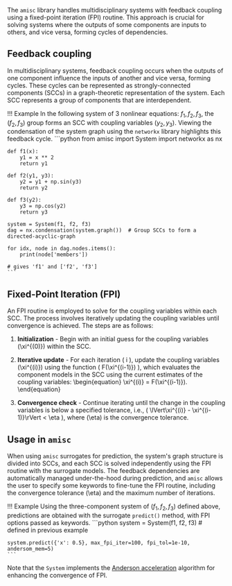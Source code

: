 The `amisc` library handles multidisciplinary systems with feedback coupling using a fixed-point iteration (FPI) routine. This approach is crucial for solving systems where the outputs of some components are inputs to others, and vice versa, forming cycles of dependencies.

## Feedback coupling

In multidisciplinary systems, feedback coupling occurs when the outputs of one component influence the inputs of another and vice versa, forming cycles. These cycles can be represented as strongly-connected components (SCCs) in a graph-theoretic representation of the system. Each SCC represents a group of components that are interdependent.

!!! Example
    In the following system of 3 nonlinear equations: $f_1, f_2, f_3$, the $(f_2, f_3)$ group forms an SCC with coupling variables $(y_2, y_3)$. Viewing the condensation of the system graph using the `networkx` library highlights this feedback cycle.
    ```python
    from amisc import System
    import networkx as nx
    
    def f1(x):
        y1 = x ** 2
        return y1
    
    def f2(y1, y3):
        y2 = y1 + np.sin(y3)
        return y2

    def f3(y2):
        y3 = np.cos(y2)
        return y3

    system = System(f1, f2, f3)
    dag = nx.condensation(system.graph())  # Group SCCs to form a directed-acyclic-graph
    
    for idx, node in dag.nodes.items():
        print(node['members'])

    # gives 'f1' and ['f2', 'f3']
    ```

## Fixed-Point Iteration (FPI)

An FPI routine is employed to solve for the coupling variables within each SCC. The process involves iteratively updating the coupling variables until convergence is achieved. The steps are as follows:

1. __Initialization__ - Begin with an initial guess for the coupling variables \(\xi^{(0)}\) within the SCC.

2. __Iterative update__ - For each iteration \( i \), update the coupling variables \(\xi^{(i)}\) using the function \( F(\xi^{(i-1)}) \), which evaluates the component models in the SCC using the current estimates of the coupling variables:
        \begin{equation}
        \xi^{(i)} = F(\xi^{(i-1)}).
        \end{equation}
3. __Convergence check__ - Continue iterating until the change in the coupling variables is below a specified tolerance, i.e., \( \lVert\xi^{(i)} - \xi^{(i-1)}\rVert < \eta \), where \(\eta\) is the convergence tolerance.

## Usage in `amisc`

When using `amisc` surrogates for prediction, the system's graph structure is divided into SCCs, and each SCC is solved independently using the FPI routine with the surrogate models. The feedback dependencies are automatically managed under-the-hood during prediction, and `amisc` allows the user to specify some keywords to fine-tune the FPI routine, including the convergence tolerance \(\eta\) and the maximum number of iterations.

!!! Example
    Using the three-component system of $(f_1, f_2, f_3)$ defined above, predictions are obtained with the surrogate `predict()` method, with FPI options passed as keywords.
    ```python
    system = System(f1, f2, f3)  # defined in previous example
    
    system.predict({'x': 0.5}, max_fpi_iter=100, fpi_tol=1e-10, andersom_mem=5)
    ```

Note that the `System` implements the [Anderson acceleration](https://doi.org/10.1137/10078356X) algorithm for enhancing the convergence of FPI.